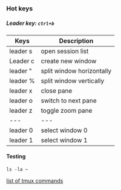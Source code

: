 

### Hot keys 

##### Leader key: `ctrl+b`

|Keys| Description|
|---|---|
|leader s | open session list |
|Leader c | create new window |
|leader " | split window horizontally |
|leader % | split window vertically |
|leader x | close pane |
|leader o | switch to next pane |
|leader z | toggle zoom pane |
|---|---|
|leader 0 | select window 0 |
|leader 1 | select window 1 |

#### Testing

```shell
ls -la ~
```

[list of tmux commands](https://gist.github.com/MohamedAlaa/2f3f0f6f3c6e4e2f7b5a)
